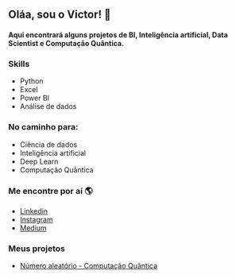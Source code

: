 ## Oláa, sou o Victor! 👋

#### Aqui encontrará alguns projetos de BI, Inteligência artificial, Data Scientist e Computação Quântica.


### Skills
* Python
* Excel
* Power BI
* Análise de dados

### No caminho para:
* Ciência de dados
* Inteligência artificial
* Deep Learn
* Computação Quântica

### Me encontre por aí 🌎
* [Linkedin](https://www.linkedin.com/in/victorsponchiado/)
* [Instagram](https://www.instagram.com/victor.sponchiado/)
* [Medium](https://victorsponchiado.medium.com/)

### Meus projetos
* [Número aleatório - Computação Quântica](https://github.com/victorsponc/Computacao-quantica-numeros-aleatorios)
